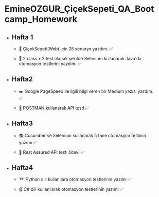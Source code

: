 # EmineOZGUR_ÇiçekSepeti_QA_Bootcamp_Homework

* ## Hafta 1

  * :memo: ÇiçekSepeti(Web) için 28 senaryo yazdım. :white_check_mark:
  
  * :open_file_folder: 2 class x 2 test olacak şekilde Selenium kullanarak Java'da otomasyon testlerini yazdım. :white_check_mark:


* ## Hafta2

  * :black_nib: Google PageSpeed ile ilgili bilgi veren bir Medium yazısı yazdım. :white_check_mark:
  
  * :dart: POSTMAN kullanarak API testi :white_check_mark:


* ## Hafta3

  * :books: Cucumber ve Selenium kullanarak 5 tane otomasyon testinin yazımı :white_check_mark:
  
  * :pushpin: Rest Assured API testi ödevi :white_check_mark:


* ## Hafta4
  * :loop: Python dili kullanılara otomasyon testlerinin yazımı :white_check_mark:
  
  * :watch: C# dili kullanılarak otomasyon testlerinin yazımı :white_check_mark:



